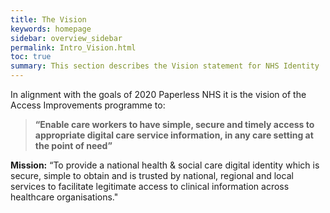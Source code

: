 ```yaml
---
title: The Vision
keywords: homepage
sidebar: overview_sidebar
permalink: Intro_Vision.html
toc: true
summary: This section describes the Vision statement for NHS Identity
---
```

In alignment with the goals of 2020 Paperless NHS it is the vision of the Access Improvements programme to: 

> **“Enable care workers to have simple, secure and timely access to appropriate digital care service information, in any care setting at the point of need”**

**Mission:** “To provide a national health & social care digital identity which is secure, simple to obtain and is trusted by national, regional and local services to facilitate legitimate access to clinical information across healthcare organisations."